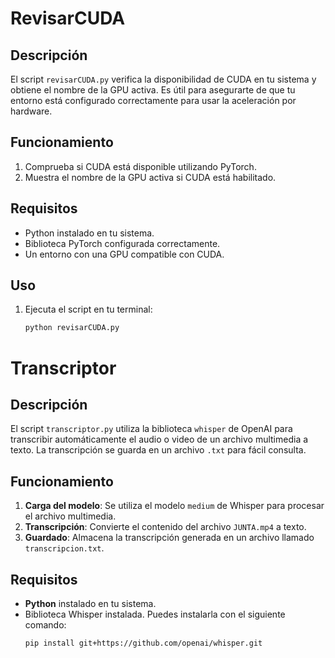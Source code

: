 # RevisarCUDA

## Descripción
El script `revisarCUDA.py` verifica la disponibilidad de CUDA en tu sistema y obtiene el nombre de la GPU activa. Es útil para asegurarte de que tu entorno está configurado correctamente para usar la aceleración por hardware.

## Funcionamiento
1. Comprueba si CUDA está disponible utilizando PyTorch.
2. Muestra el nombre de la GPU activa si CUDA está habilitado.

## Requisitos
- Python instalado en tu sistema.
- Biblioteca PyTorch configurada correctamente.
- Un entorno con una GPU compatible con CUDA.

## Uso
1. Ejecuta el script en tu terminal:
   ```bash
   python revisarCUDA.py

# Transcriptor

## Descripción
El script `transcriptor.py` utiliza la biblioteca `whisper` de OpenAI para transcribir automáticamente el audio o video de un archivo multimedia a texto. La transcripción se guarda en un archivo `.txt` para fácil consulta.

## Funcionamiento
1. **Carga del modelo**: Se utiliza el modelo `medium` de Whisper para procesar el archivo multimedia.
2. **Transcripción**: Convierte el contenido del archivo `JUNTA.mp4` a texto.
3. **Guardado**: Almacena la transcripción generada en un archivo llamado `transcripcion.txt`.

## Requisitos
- **Python** instalado en tu sistema.
- Biblioteca Whisper instalada. Puedes instalarla con el siguiente comando:
  ```bash
  pip install git+https://github.com/openai/whisper.git
